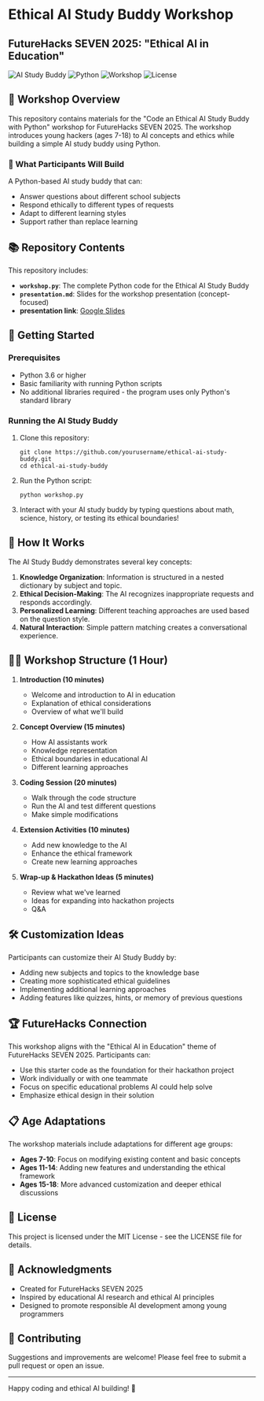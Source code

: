 # Ethical AI Study Buddy Workshop
## FutureHacks SEVEN 2025: "Ethical AI in Education"

![AI Study Buddy](https://img.shields.io/badge/AI-Study%20Buddy-blue)
![Python](https://img.shields.io/badge/Python-3.6%2B-green)
![Workshop](https://img.shields.io/badge/Workshop-1%20hour-orange)
![License](https://img.shields.io/badge/License-MIT-lightgrey)

## 🎯 Workshop Overview

This repository contains materials for the "Code an Ethical AI Study Buddy with Python" workshop for FutureHacks SEVEN 2025. The workshop introduces young hackers (ages 7-18) to AI concepts and ethics while building a simple AI study buddy using Python.

### 🤖 What Participants Will Build

A Python-based AI study buddy that can:
- Answer questions about different school subjects
- Respond ethically to different types of requests
- Adapt to different learning styles
- Support rather than replace learning

## 📚 Repository Contents

This repository includes:

- **`workshop.py`**: The complete Python code for the Ethical AI Study Buddy
- **`presentation.md`**: Slides for the workshop presentation (concept-focused)
- **presentation link**: [Google Slides](https://gamma.app/docs/Creating-an-Ethical-AI-Study-Buddy-13onj8j76vquqn0)


## 🚀 Getting Started

### Prerequisites

- Python 3.6 or higher
- Basic familiarity with running Python scripts
- No additional libraries required - the program uses only Python's standard library

### Running the AI Study Buddy

1. Clone this repository:
   ```
   git clone https://github.com/yourusername/ethical-ai-study-buddy.git
   cd ethical-ai-study-buddy
   ```

2. Run the Python script:
   ```
   python workshop.py
   ```

3. Interact with your AI study buddy by typing questions about math, science, history, or testing its ethical boundaries!

## 🧠 How It Works

The AI Study Buddy demonstrates several key concepts:

1. **Knowledge Organization**: Information is structured in a nested dictionary by subject and topic.
2. **Ethical Decision-Making**: The AI recognizes inappropriate requests and responds accordingly.
3. **Personalized Learning**: Different teaching approaches are used based on the question style.
4. **Natural Interaction**: Simple pattern matching creates a conversational experience.

## 👩‍🏫 Workshop Structure (1 Hour)

1. **Introduction (10 minutes)**
   - Welcome and introduction to AI in education
   - Explanation of ethical considerations
   - Overview of what we'll build

2. **Concept Overview (15 minutes)**
   - How AI assistants work
   - Knowledge representation
   - Ethical boundaries in educational AI
   - Different learning approaches

3. **Coding Session (20 minutes)**
   - Walk through the code structure
   - Run the AI and test different questions
   - Make simple modifications

4. **Extension Activities (10 minutes)**
   - Add new knowledge to the AI
   - Enhance the ethical framework
   - Create new learning approaches

5. **Wrap-up & Hackathon Ideas (5 minutes)**
   - Review what we've learned
   - Ideas for expanding into hackathon projects
   - Q&A

## 🛠️ Customization Ideas

Participants can customize their AI Study Buddy by:

- Adding new subjects and topics to the knowledge base
- Creating more sophisticated ethical guidelines
- Implementing additional learning approaches
- Adding features like quizzes, hints, or memory of previous questions

## 🏆 FutureHacks Connection

This workshop aligns with the "Ethical AI in Education" theme of FutureHacks SEVEN 2025. Participants can:

- Use this starter code as the foundation for their hackathon project
- Work individually or with one teammate
- Focus on specific educational problems AI could help solve
- Emphasize ethical design in their solution

## 📋 Age Adaptations

The workshop materials include adaptations for different age groups:

- **Ages 7-10**: Focus on modifying existing content and basic concepts
- **Ages 11-14**: Adding new features and understanding the ethical framework
- **Ages 15-18**: More advanced customization and deeper ethical discussions

## 📜 License

This project is licensed under the MIT License - see the LICENSE file for details.

## 🙏 Acknowledgments

- Created for FutureHacks SEVEN 2025
- Inspired by educational AI research and ethical AI principles
- Designed to promote responsible AI development among young programmers

## 🤝 Contributing

Suggestions and improvements are welcome! Please feel free to submit a pull request or open an issue.

---

Happy coding and ethical AI building! 🚀
